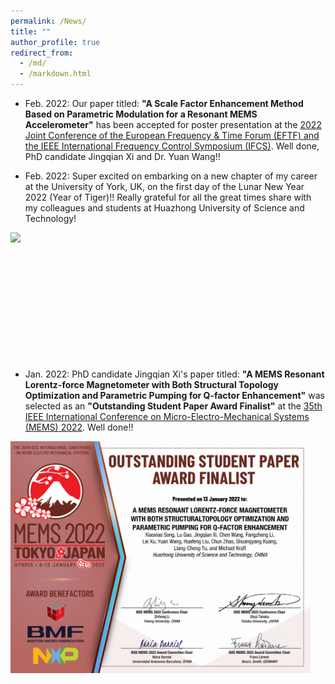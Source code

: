 ```yaml
---
permalink: /News/
title: ""
author_profile: true
redirect_from:
  - /md/
  - /markdown.html
---
```


* Feb. 2022: Our paper titled: <b>"A Scale Factor Enhancement Method Based on Parametric Modulation for a Resonant MEMS Accelerometer"</b> has been accepted for poster presentation at the [2022 Joint Conference of the European Frequency & Time Forum (EFTF) and the IEEE International Frequency Control Symposium (IFCS)](https://eftf-ifcs2022.sciencesconf.org). Well done, PhD candidate Jingqian Xi and Dr. Yuan Wang!!

* Feb. 2022: Super excited on embarking on a new chapter of my career at the University of York, UK, on the first day of the Lunar New Year 2022 (Year of Tiger)!! Really grateful for all the great times share with my colleagues and students at Huazhong University of Science and Technology!

<img align="left" src="/images/YorkMinster2022.jpg" width="240">

<br>
<br>
<br>
<br>
<br>
<br>
<br>
<br>
<br>
<br>
<br>
<br>



* Jan. 2022: PhD candidate Jingqian Xi's paper titled: <b>"A MEMS Resonant Lorentz-force Magnetometer with Both Structural Topology Optimization and Parametric Pumping for Q-factor Enhancement"</b> was selected as an <b>"Outstanding Student Paper Award Finalist"</b> at the [35th IEEE International Conference on Micro-Electro-Mechanical Systems (MEMS) 2022](https://ieeemems2022.org). Well done!!

<img align="left" src="/images/MEMS2022Outstanding.JPG" width="480">

<br>
